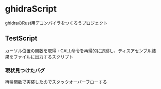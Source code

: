 # ghidraScript
ghidraのRust用デコンパイラをつくろうプロジェクト
## TestScript
カーソル位置の関数を取得・CALL命令を再帰的に追跡し，ディスアセンブル結果をファイルに出力するスクリプト

### 現状見つけたバグ
再帰関数で実装したのでスタックオーバーフローする
